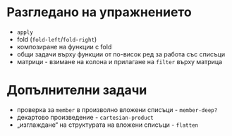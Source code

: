 Разгледано на упражнението
==========================
- `apply`
- fold (`fold-left`/`fold-right`)
- композиране на функции с fold
- общи задачи върху функции от по-висок ред за работа със списъци
- матрици - взимане на колона и прилагане на `filter` върху матрица

Допълнителни задачи
===================
- проверка за `member` в произволно вложени списъци - `member-deep?`
- декартово произведение - `cartesian-product`
- „изглаждане“ на структурата на вложени списъци - `flatten`
